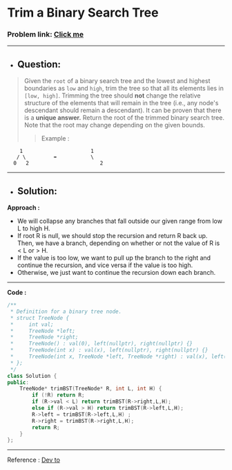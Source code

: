 # Trim a Binary Search Tree 
### Problem link: [Click me](https://leetcode.com/problems/trim-a-binary-search-tree/)
---

- ## Question: 
>Given the `root` of a binary search tree and the lowest and highest boundaries as `low` and `high`, trim the tree so that all its elements lies in `[low, high]`. Trimming the tree should **not** change the relative structure of the elements that will remain in the tree (i.e., any node's descendant should remain a descendant). It can be proven that there is a **unique answer.**
Return the root of the trimmed binary search tree. Note that the root may change depending on the given bounds.
>> Example :


        1                      1
       / \         ➡️           \  
      0   2                       2
      
---

- ## Solution:
**Approach :**
- We will collapse any branches that fall outside our given range from low L to high H.
- If root R is null, we should stop the recursion and return R back up. Then, we have a branch, depending on whether or not the value of R is < L or > H.
- If the value is too low, we want to pull up the branch to the right and continue the recursion, and vice versa if the value is too high.
- Otherwise, we just want to continue the recursion down each branch.

---
**Code :**

```cpp
/**
 * Definition for a binary tree node.
 * struct TreeNode {
 *     int val;
 *     TreeNode *left;
 *     TreeNode *right;
 *     TreeNode() : val(0), left(nullptr), right(nullptr) {}
 *     TreeNode(int x) : val(x), left(nullptr), right(nullptr) {}
 *     TreeNode(int x, TreeNode *left, TreeNode *right) : val(x), left(left), right(right) {}
 * };
 */
class Solution {
public:
    TreeNode* trimBST(TreeNode* R, int L, int H) {
        if (!R) return R;
        if (R->val < L) return trimBST(R->right,L,H);
        else if (R->val > H) return trimBST(R->left,L,H);
        R->left = trimBST(R->left,L,H) ;
        R->right = trimBST(R->right,L,H);
        return R;
    }
};
```
---

Reference : [Dev to](https://dev.to/)
